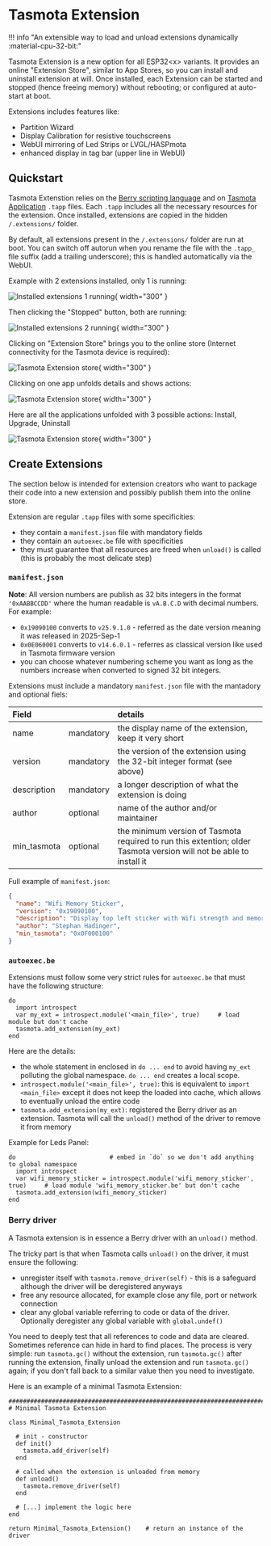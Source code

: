 # Tasmota Extension 

!!! info "An extensible way to load and unload extensions dynamically :material-cpu-32-bit:"

Tasmota Extension is a new option for all ESP32\<x\> variants. It provides an online "Extension Store", similar to App Stores, so you can install and uninstall extension at will. Once installed, each Extension can be started and stopped (hence freeing memory) without rebooting; or configured at auto-start at boot.

Extensions includes features like:

- Partition Wizard
- Display Calibration for resistive touchscreens
- WebUI mirroring of Led Strips or LVGL/HASPmota
- enhanced display in tag bar (upper line in WebUI)

## Quickstart

Tasmota Extenstion relies on the [Berry scripting language](Berry.md)  and on [Tasmota Application](Tasmota-Application.md) `.tapp` files. Each `.tapp` includes all the necessary resources for the extension. Once installed, extensions are copied in the hidden `/.extensions/` folder.

By default, all extensions present in the `/.extensions/` folder are run at boot. You can switch off autorun when you rename the file with the `.tapp_` file suffix (add a trailing underscore); this is handled automatically via the WebUI.

Example with 2 extensions installed, only 1 is running:

![Installed extensions 1 running](_media/berry/Tasmota_ext_installed_1.png){ width="300" }

Then clicking the "Stopped" button, both are running:

![Installed extensions 2 running](_media/berry/Tasmota_ext_installed_2.png){ width="300" }

Clicking on "Extension Store" brings you to the online store (Internet connectivity for the Tasmota device is required):

![Tasmota Extension store](_media/berry/Tasmota_ext_store_1.png){ width="300" }

Clicking on one app unfolds details and shows actions:

![Tasmota Extension store](_media/berry/Tasmota_ext_store_2_unfold1.png){ width="300" }

Here are all the applications unfolded with 3 possible actions: Install, Upgrade, Uninstall

![Tasmota Extension store](_media/berry/Tasmota_ext_store_2_unfoldall.png){ width="300" }

## Create Extensions

The section below is intended for extension creators who want to package their code into a new extension and possibly publish them into the online store.

Extension are regular `.tapp` files with some specificities:

- they contain a `manifest.json` file with mandatory fields
- they contain an `autoexec.be` file with specificities
- they must guarantee that all resources are freed when `unload()` is called (this is probably the most delicate step)

### `manifest.json`

**Note**: All version numbers are publish as 32 bits integers in the format `'0xAABBCCDD'` where the human readable is `vA.B.C.D` with decimal numbers. For example:

- `0x19090100` converts to `v25.9.1.0` - referred as the date version meaning it was released in 2025-Sep-1
- `0x0E060001` converts to `v14.6.0.1` - referres as classical version like used in Tasmota firmware version
- you can choose whatever numbering scheme you want as long as the numbers increase when converted to signed 32 bit integers.

Extensions must include a mandatory `manifest.json` file with the mantadory and optional fiels:

Field||details
:---|:---|:---
name|mandatory|the display name of the extension, keep it very short
version|mandatory|the version of the extension using the 32-bit integer format (see above)
description|mandatory|a longer description of what the extension is doing
author|optional|name of the author and/or maintainer
min_tasmota|optional|the minimum version of Tasmota required to run this extention; older Tasmota version will not be able to install it

Full example of `manifest.json`:

```json
{
  "name": "Wifi Memory Sticker",
  "version": "0x19090100",
  "description": "Display top left sticker with Wifi strength and memory heap.",
  "author": "Stephan Hadinger",
  "min_tasmota": "0x0F000100"
}
```

### `autoexec.be`

Extensions must follow some very strict rules for `autoexec.be` that must have the following structure:

```berry
do
  import introspect
  var my_ext = introspect.module('<main_file>', true)     # load module but don't cache
  tasmota.add_extension(my_ext)
end
```

Here are the details:

- the whole statement in enclosed in `do ... end` to avoid having `my_ext` polluting the global namespace. `do ... end` creates a local scope.
- `introspect.module('<main_file>', true)`: this is equivalent to `import <main_file>` except it does not keep the loaded into cache, which allows to eventually unload the entire code
- `tasmota.add_extension(my_ext)`: registered the Berry driver as an extension. Tasmota will call the `unload()` method of the driver to remove it from memory

Example for Leds Panel:

```berry
do                          # embed in `do` so we don't add anything to global namespace
  import introspect
  var wifi_memory_sticker = introspect.module('wifi_memory_sticker', true)     # load module 'wifi_memory_sticker.be' but don't cache
  tasmota.add_extension(wifi_memory_sticker)
end
```

### Berry driver

A Tasmota extension is in essence a Berry driver with an `unload()` method.

The tricky part is that when Tasmota calls `unload()` on the driver, it must ensure the following:

- unregister itself with `tasmota.remove_driver(self)` - this is a safeguard although the driver will be deregistered anyways
- free any resource allocated, for example close any file, port or network connection
- clear any global variable referring to code or data of the driver. Optionally deregister any global variable with `global.undef()`

You need to deeply test that all references to code and data are cleared. Sometimes reference can hide in hard to find places. The process is very simple: run `tasmota.gc()` without the extension, run `tasmota.gc()` after running the extension, finally unload the extension and run `tasmota.gc()` again; if you don't fall back to a similar value then you need to investigate.

Here is an example of a minimal Tasmota Extension:

```berry
#######################################################################
# Minimal Tasmota Extension

class Minimal_Tasmota_Extension

  # init - constructor
  def init()
    tasmota.add_driver(self)
  end

  # called when the extension is unloaded from memory
  def unload()
    tasmota.remove_driver(self)
  end

  # [...] implement the logic here
end

return Minimal_Tasmota_Extension()    # return an instance of the driver
```
